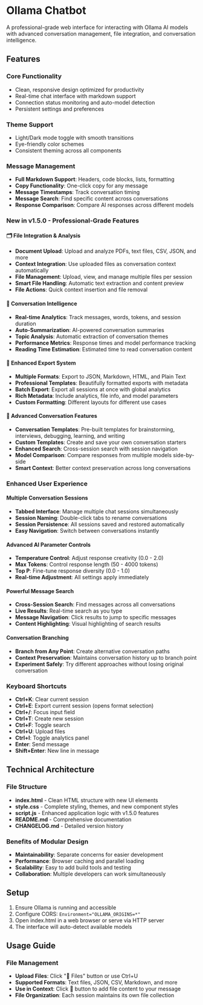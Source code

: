 # Ollama Chatbot

A professional-grade web interface for interacting with Ollama AI models with advanced conversation management, file integration, and conversation intelligence.

## Features

### Core Functionality
- Clean, responsive design optimized for productivity
- Real-time chat interface with markdown support
- Connection status monitoring and auto-model detection
- Persistent settings and preferences

### Theme Support
- Light/Dark mode toggle with smooth transitions
- Eye-friendly color schemes
- Consistent theming across all components

### Message Management
- **Full Markdown Support**: Headers, code blocks, lists, formatting
- **Copy Functionality**: One-click copy for any message
- **Message Timestamps**: Track conversation timing
- **Message Search**: Find specific content across conversations
- **Response Comparison**: Compare AI responses across different models

### New in v1.5.0 - Professional-Grade Features

#### 🗂️ File Integration & Analysis
- **Document Upload**: Upload and analyze PDFs, text files, CSV, JSON, and more
- **Context Integration**: Use uploaded files as conversation context automatically
- **File Management**: Upload, view, and manage multiple files per session
- **Smart File Handling**: Automatic text extraction and content preview
- **File Actions**: Quick context insertion and file removal

#### 🧠 Conversation Intelligence
- **Real-time Analytics**: Track messages, words, tokens, and session duration
- **Auto-Summarization**: AI-powered conversation summaries
- **Topic Analysis**: Automatic extraction of conversation themes
- **Performance Metrics**: Response times and model performance tracking
- **Reading Time Estimation**: Estimated time to read conversation content

#### 📄 Enhanced Export System
- **Multiple Formats**: Export to JSON, Markdown, HTML, and Plain Text
- **Professional Templates**: Beautifully formatted exports with metadata
- **Batch Export**: Export all sessions at once with global analytics
- **Rich Metadata**: Include analytics, file info, and model parameters
- **Custom Formatting**: Different layouts for different use cases

#### 🔧 Advanced Conversation Features
- **Conversation Templates**: Pre-built templates for brainstorming, interviews, debugging, learning, and writing
- **Custom Templates**: Create and save your own conversation starters
- **Enhanced Search**: Cross-session search with session navigation
- **Model Comparison**: Compare responses from multiple models side-by-side
- **Smart Context**: Better context preservation across long conversations

### Enhanced User Experience

#### Multiple Conversation Sessions
- **Tabbed Interface**: Manage multiple chat sessions simultaneously
- **Session Naming**: Double-click tabs to rename conversations
- **Session Persistence**: All sessions saved and restored automatically
- **Easy Navigation**: Switch between conversations instantly

#### Advanced AI Parameter Controls
- **Temperature Control**: Adjust response creativity (0.0 - 2.0)
- **Max Tokens**: Control response length (50 - 4000 tokens)
- **Top P**: Fine-tune response diversity (0.0 - 1.0)
- **Real-time Adjustment**: All settings apply immediately

#### Powerful Message Search
- **Cross-Session Search**: Find messages across all conversations
- **Live Results**: Real-time search as you type
- **Message Navigation**: Click results to jump to specific messages
- **Content Highlighting**: Visual highlighting of search results

#### Conversation Branching
- **Branch from Any Point**: Create alternative conversation paths
- **Context Preservation**: Maintains conversation history up to branch point
- **Experiment Safely**: Try different approaches without losing original conversation

### Keyboard Shortcuts
- **Ctrl+K**: Clear current session
- **Ctrl+E**: Export current session (opens format selection)
- **Ctrl+/**: Focus input field
- **Ctrl+T**: Create new session
- **Ctrl+F**: Toggle search
- **Ctrl+U**: Upload files
- **Ctrl+I**: Toggle analytics panel
- **Enter**: Send message
- **Shift+Enter**: New line in message

## Technical Architecture

### File Structure
- **index.html** - Clean HTML structure with new UI elements
- **style.css** - Complete styling, themes, and new component styles
- **script.js** - Enhanced application logic with v1.5.0 features
- **README.md** - Comprehensive documentation
- **CHANGELOG.md** - Detailed version history

### Benefits of Modular Design
- **Maintainability**: Separate concerns for easier development
- **Performance**: Browser caching and parallel loading
- **Scalability**: Easy to add build tools and testing
- **Collaboration**: Multiple developers can work simultaneously

## Setup
1. Ensure Ollama is running and accessible
2. Configure CORS: `Environment="OLLAMA_ORIGINS=*"`
3. Open index.html in a web browser or serve via HTTP server
4. The interface will auto-detect available models

## Usage Guide

### File Management
- **Upload Files**: Click "📁 Files" button or use Ctrl+U
- **Supported Formats**: Text files, JSON, CSV, Markdown, and more
- **Use in Context**: Click 🔗 button to add file content to your message
- **File Organization**: Each session maintains its own file collection